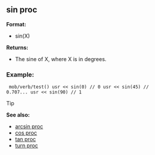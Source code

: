 ## sin proc

**Format:**
+   sin(X)
<!-- -->
**Returns:**
+   The sine of X, where X is in degrees.
### Example:

```dm
 mob/verb/test() usr << sin(0) // 0 usr << sin(45) //
0.707... usr << sin(90) // 1 
```


> [!TIP] 
> **See also:**
> +   [arcsin proc](/ref/proc/arcsin.md) 
> +   [cos proc](/ref/proc/cos.md) 
> +   [tan proc](/ref/proc/tan.md) 
> +   [turn proc](/ref/proc/turn.md) <!-- -->